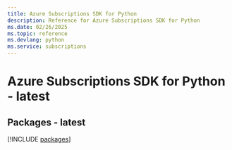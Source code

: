 ```yaml
---
title: Azure Subscriptions SDK for Python
description: Reference for Azure Subscriptions SDK for Python
ms.date: 02/26/2025
ms.topic: reference
ms.devlang: python
ms.service: subscriptions
---
```

# Azure Subscriptions SDK for Python - latest
## Packages - latest
[!INCLUDE [packages](subscriptions-index.md)]